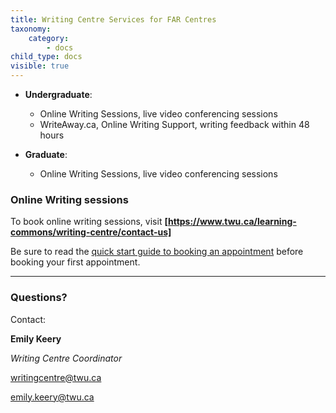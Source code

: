 ```yaml
---
title: Writing Centre Services for FAR Centres  
taxonomy:
    category:
        - docs
child_type: docs
visible: true
---
```


- **Undergraduate**:  
  - Online Writing Sessions, live video conferencing sessions
  - WriteAway.ca, Online Writing Support, writing feedback within 48 hours      


- **Graduate**:  
  - Online Writing Sessions, live video conferencing sessions


### Online Writing sessions

To book online writing sessions, visit **[https://www.twu.ca/learning-commons/writing-centre/contact-us]** 

Be sure to read the [quick start guide to booking an appointment](https://learningcommons.twu.ca/quick-start-guide-book-an-appointment/) before booking your first appointment.


---

### Questions?

Contact:

**Emily Keery**

*Writing Centre Coordinator*

writingcentre@twu.ca      

emily.keery@twu.ca
